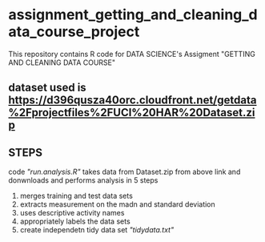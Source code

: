 # assignment_getting_and_cleaning_data_course_project
This repository contains R code for DATA SCIENCE's Assigment "GETTING AND CLEANING DATA COURSE"

## dataset used is https://d396qusza40orc.cloudfront.net/getdata%2Fprojectfiles%2FUCI%20HAR%20Dataset.zip

## STEPS
code <i> "run.analysis.R" </i> takes data from Dataset.zip from above link and donwnloads and performs analysis in 5 steps <br>
1. merges training and test data sets<br>
2. extracts measurement on the madn and standard deviation<br>
3. uses descriptive activity names<br>
4. appropriately labels the data sets<br>
5. create independetn tidy data set <i>"tidydata.txt"</i>